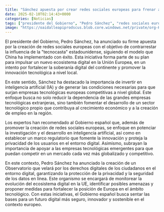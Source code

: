 ```yaml
---
title: "Sánchez apuesta por crear redes sociales europeas para frenar a la 'tecnocasta' de EEUU como ha hecho China"
date: 2025-02-10T02:14:43+0000
categories: [Noticias]
tags: ["presidente del Gobierno", "Pedro Sánchez", "redes sociales europeas", "tecnocasta", "soberanía digital", "inteligencia artificial", "empresas tecnológicas europeas", "sector tecnológico."]
image: "https://oaidalleapiprodscus.blob.core.windows.net/private/org-HKmKxpuNw3Y88lm4EBrIPq0n/user-ZwiCXOggLL8ZNNKE2g7rXFmV/img-GKs1RBEzOKINX8RQved3iTQf.png?st=2025-02-10T01%3A14%3A42Z&se=2025-02-10T03%3A14%3A42Z&sp=r&sv=2024-08-04&sr=b&rscd=inline&rsct=image/png&skoid=d505667d-d6c1-4a0a-bac7-5c84a87759f8&sktid=a48cca56-e6da-484e-a814-9c849652bcb3&skt=2025-02-09T05%3A56%3A00Z&ske=2025-02-10T05%3A56%3A00Z&sks=b&skv=2024-08-04&sig=VxfkavNqNZBepjEfDBlpef0%2Bp6czwMooR84kXiGNN5w%3D"
---
```


El presidente del Gobierno, Pedro Sánchez, ha anunciado su firme apuesta por la creación de redes sociales europeas con el objetivo de contrarrestar la influencia de la "tecnocasta" estadounidense, siguiendo el modelo que China ha implementado con éxito. Esta iniciativa forma parte de su plan para impulsar un nuevo ecosistema digital en la Unión Europea, en un intento por fortalecer la soberanía digital del continente y promover la innovación tecnológica a nivel local.

En este sentido, Sánchez ha destacado la importancia de invertir en inteligencia artificial (IA) y de generar las condiciones necesarias para que surjan empresas tecnológicas europeas competitivas a nivel global. Este enfoque busca no solo reducir la dependencia de las grandes empresas tecnológicas extranjeras, sino también fomentar el desarrollo de un sector tecnológico propio que contribuya al crecimiento económico y a la creación de empleo en la región.

Los expertos han recomendado al Gobierno español que, además de promover la creación de redes sociales europeas, se enfoque en potenciar la investigación y el desarrollo en inteligencia artificial, así como en establecer un marco regulatorio que fomente la innovación y proteja la privacidad de los usuarios en el entorno digital. Asimismo, subrayan la importancia de apoyar a las empresas tecnológicas emergentes para que puedan competir en un mercado cada vez más globalizado y competitivo.

En este contexto, Pedro Sánchez ha anunciado la creación de un Observatorio que velará por los derechos digitales de los ciudadanos en el entorno digital, garantizando la protección de la privacidad y la seguridad de los datos en línea. Este organismo se encargará de monitorear la evolución del ecosistema digital en la UE, identificar posibles amenazas y proponer medidas para fortalecer la posición de Europa en el ámbito tecnológico. Con estas iniciativas, el Gobierno español busca sentar las bases para un futuro digital más seguro, innovador y sostenible en el contexto europeo.
    